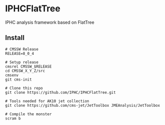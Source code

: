 IPHCFlatTree
============

IPHC analysis framework based on FlatTree

Install
-------

```
# CMSSW Release
RELEASE=8_0_4

# Setup release
cmsrel CMSSW_$RELEASE
cd CMSSW_X_Y_Z/src
cmsenv
git cms-init

# Clone this repo
git clone https://github.com/IPHC/IPHCFlatTree.git

# Tools needed for AK10 jet collection
git clone https://github.com/cms-jet/JetToolbox JMEAnalysis/JetToolbox 

# Compile the monster
scram b
```
